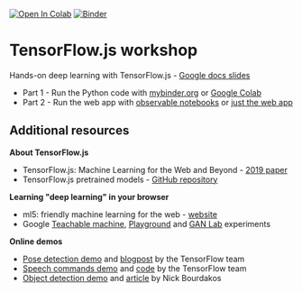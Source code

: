 
[![Open In Colab](https://colab.research.google.com/assets/colab-badge.svg)](https://colab.research.google.com/github/pacm/tfjs-workshop) [![Binder](https://mybinder.org/badge_logo.svg)](https://mybinder.org/v2/gh/pacm/tfjs-workshop/master)

# TensorFlow.js workshop

Hands-on deep learning with TensorFlow.js - [Google docs slides](https://docs.google.com/presentation/d/1qTxk0OIiUX9gunQ5niX9nBSU7mZLpLDAn3--BuP1L80/edit?usp=sharing)

* Part 1 - Run the Python code with [mybinder.org](https://mybinder.org/v2/gh/pacm/tfjs-workshop/master) or [Google Colab](https://colab.research.google.com/)
* Part 2 - Run the web app with [observable notebooks](https://beta.observablehq.com/@xaris/doodle-recognition-with-tensorflow-js) or [just the web app](https://epfl-exts.github.io/react-course-project/)

Additional resources
---

**About TensorFlow.js**

* TensorFlow.js: Machine Learning for the Web and Beyond - [2019 paper](https://arxiv.org/abs/1901.05350)
* TensorFlow.js pretrained models - [GitHub repository](https://github.com/tensorflow/tfjs-models)

**Learning "deep learning" in your browser**

* ml5: friendly machine learning for the web - [website](https://ml5js.org/)
* Google [Teachable machine](https://teachablemachine.withgoogle.com/), [Playground](https://github.com/tensorflow/playground) and [GAN Lab](https://poloclub.github.io/ganlab/) experiments

**Online demos**

* [Pose detection demo](https://storage.googleapis.com/tfjs-models/demos/posenet/camera.html) and [blogpost](https://medium.com/tensorflow/real-time-human-pose-estimation-in-the-browser-with-tensorflow-js-7dd0bc881cd5) by the TensorFlow team
* [Speech commands demo](https://storage.googleapis.com/tfjs-speech-model-test/2019-01-03a/dist/index.html) and [code](https://github.com/tensorflow/tfjs-models/tree/master/speech-commands) by the TensorFlow team
* [Object detection demo](https://z364noozrm.codesandbox.io/) and [article](https://hackernoon.com/tensorflow-js-real-time-object-detection-in-10-lines-of-code-baf15dfb95b2) by Nick Bourdakos
